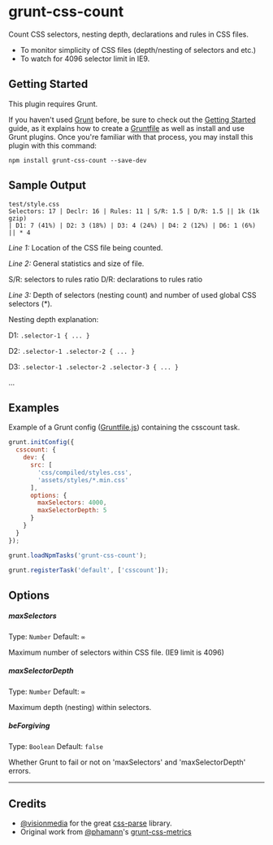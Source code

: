 grunt-css-count
===============

Count CSS selectors, nesting depth, declarations and rules in CSS files.

* To monitor simplicity of CSS files (depth/nesting of selectors and etc.)
* To watch for 4096 selector limit in IE9.

## Getting Started

This plugin requires Grunt.

If you haven't used [Grunt](http://gruntjs.com/) before, be sure to check out the [Getting Started](http://gruntjs.com/getting-started) guide, as it explains how to create a [Gruntfile](http://gruntjs.com/sample-gruntfile) as well as install and use Grunt plugins. Once you're familiar with that process, you may install this plugin with this command:

```shell
npm install grunt-css-count --save-dev
```

## Sample Output

```
test/style.css
Selectors: 17 | Declr: 16 | Rules: 11 | S/R: 1.5 | D/R: 1.5 || 1k (1k gzip)
| D1: 7 (41%) | D2: 3 (18%) | D3: 4 (24%) | D4: 2 (12%) | D6: 1 (6%) || * 4
```

*Line 1:* Location of the CSS file being counted.

*Line 2:* General statistics and size of file.

S/R: selectors to rules ratio
D/R: declarations to rules ratio

*Line 3:* Depth of selectors (nesting count) and number of used global CSS selectors (*).

Nesting depth explanation:

D1:
```.selector-1 { ... }```

D2:
```.selector-1 .selector-2 { ... }```

D3:
```.selector-1 .selector-2 .selector-3 { ... }```

...

## Examples

Example of a Grunt config ([Gruntfile.js](http://gruntjs.com/sample-gruntfile)) containing the csscount task.

```js
grunt.initConfig({
  csscount: {
    dev: {
      src: [
        'css/compiled/styles.css',
        'assets/styles/*.min.css'
      ],
      options: {
        maxSelectors: 4000,
        maxSelectorDepth: 5
      }
    }
  }
});

grunt.loadNpmTasks('grunt-css-count');

grunt.registerTask('default', ['csscount']);
```

## Options

##### maxSelectors

Type: `Number`
Default: `∞`

Maximum number of selectors within CSS file. (IE9 limit is 4096)

##### maxSelectorDepth

Type: `Number`
Default: `∞`

Maximum depth (nesting) within selectors.

##### beForgiving

Type: `Boolean`
Default: `false`

Whether Grunt to fail or not on 'maxSelectors' and 'maxSelectorDepth' errors.

***

## Credits

* [@visionmedia](https://github.com/visionmedia) for the great [css-parse](https://github.com/visionmedia/css-parse) library.
* Original work from [@phamann](https://github.com/phamann)'s [grunt-css-metrics](https://github.com/phamann/grunt-css-metrics)
